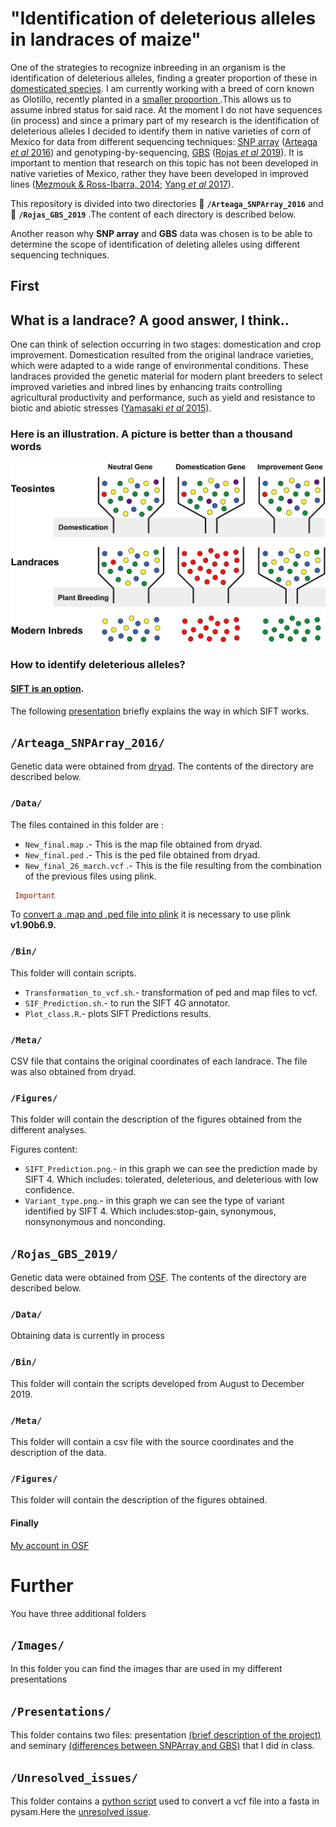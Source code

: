 # "Identification of deleterious alleles in landraces of maize"

One of the strategies to recognize inbreeding in an organism is the identification of deleterious alleles, finding a greater proportion of these in [domesticated species](https://www.ncbi.nlm.nih.gov/pmc/articles/PMC5786255/ ). I am currently working with a breed of corn known as Olotillo, recently planted in a [smaller proportion ](https://www.sciencedirect.com/science/article/abs/pii/S0305750X01000134).This allows us to assume inbred status for said race. At the moment I do not have sequences (in process) and since a primary part of my research is the identification of deleterious alleles I decided to identify them in native varieties of corn of Mexico for data from different sequencing techniques: [SNP array](https://www.ncbi.nlm.nih.gov/pmc/articles/PMC2715261/) ([Arteaga *et al* 2016](https://www.ncbi.nlm.nih.gov/pmc/articles/PMC4778591/)) and genotyping-by-sequencing, [GBS](https://www.ncbi.nlm.nih.gov/pmc/articles/PMC5745977/) ([Rojas *et al* 2019](https://www.pnas.org/content/116/42/21302)). It is important to mention that research on this topic has not been developed in native varieties of Mexico, rather they have been developed in improved lines ([Mezmouk & Ross-Ibarra, 2014](https://www.ncbi.nlm.nih.gov/pmc/articles/PMC3887532/); [Yang *et al* 2017](https://journals.plos.org/plosgenetics/article?id=10.1371/journal.pgen.1007019)). 

   This repository is divided into two directories :file_folder: **`/Arteaga_SNPArray_2016`** and :file_folder: **`/Rojas_GBS_2019`** .The content of each directory is described below.
   
   Another reason why **SNP array** and **GBS** data was chosen is to be able to determine the scope of identification of deleting alleles using different sequencing techniques.

## First 

## What is a landrace? A good answer, I think..

One can think of selection occurring in two stages: domestication and crop improvement. Domestication resulted from the original landrace varieties, which were adapted to a wide range of environmental conditions. These landraces provided the genetic material for modern plant breeders to select improved varieties and inbred lines by enhancing traits controlling agricultural productivity and performance, such as yield and resistance to biotic and abiotic stresses ([Yamasaki *et al* 2015](http://www.plantcell.org/content/17/11/2859)).

### Here is an illustration. A picture is better than a thousand words

!["What_landrace"](https://github.com/Duhyadi/Deleterious-alleles-in-landraces-of-maize/blob/master/Images/What_landrace.jpg)

### How to identify deleterious alleles?

#### [SIFT is an option](https://sift.bii.a-star.edu.sg/). 

The following [presentation](https://github.com/Duhyadi/Deleterious-alleles-in-landraces-of-maize/blob/master/Presentations/SIFT_c.pdf) briefly explains the way in which SIFT works.

## `/Arteaga_SNPArray_2016/`

Genetic data were obtained from [dryad](https://datadryad.org/resource/doi:10.5061/dryad.4t20n). 
The contents of the directory are described below.

### `/Data/`

The files contained in this folder are :

* `New_final.map` .- This is the map file obtained from dryad.
* `New_final.ped` .- This is the ped file obtained from dryad.
* `New_final_26_march.vcf` .- This is the file resulting from the combination of the previous files using plink.

```prolog
 Important
  ``` 
  To [convert a .map and .ped file into plink](https://github.com/Duhyadi/Deleterious-alleles-in-landraces-of-maize/issues/8) it is necessary to use plink **v1.90b6.9.** 

### `/Bin/`

This folder will contain scripts. 

* `Transformation_to_vcf.sh`.- transformation of ped and map files to vcf.
* `SIF_Prediction.sh`.- to run the SIFT 4G annotator.
* `Plot_class.R`.- plots SIFT Predictions results.


### `/Meta/`

CSV file that contains the original coordinates of each landrace. The file was also obtained from dryad.


### `/Figures/`

This folder will contain the description of the figures obtained from the different analyses.

Figures content:

* `SIFT_Prediction.png`.- in this graph we can see the prediction made by SIFT 4. Which includes: tolerated, deleterious, and deleterious with low confidence.
* `Variant_type.png`.- in this graph we can see the type of variant identified by SIFT 4. Which includes:stop-gain, synonymous, nonsynonymous and nonconding.


## `/Rojas_GBS_2019/`

Genetic data were obtained from [OSF](https://osf.io/pqvt4/). 
The contents of the directory are described below.

### `/Data/`
Obtaining data is currently in process

### `/Bin/`

This folder will contain the scripts developed from August to December 2019.

### `/Meta/`

This folder will contain a csv file with the source coordinates and the description of the data.

### `/Figures/`

This folder will contain the description of the figures obtained.

#### Finally

[My account in OSF](https://osf.io/tza5v/files/)

# Further

You have three additional folders

## `/Images/`

In this folder you can find the images thar are used in my different presentations

## `/Presentations/`

This folder contains two files: presentation [(brief description of the project)](https://github.com/Duhyadi/Deleterious-alleles-in-landraces-of-maize/blob/master/Presentations/Presentation.pdf) and seminary [(differences between SNPArray and GBS)](https://github.com/Duhyadi/Deleterious-alleles-in-landraces-of-maize/blob/master/Presentations/Seminary_I.pdf) that I did in class.

## `/Unresolved_issues/`

This folder contains a [python script](https://github.com/Duhyadi/Deleterious-alleles-in-landraces-of-maize/blob/master/Unresolved_Issues/Issues1_Reply_pysam.ipynb) used to convert a vcf file into a fasta in pysam.Here the [unresolved issue](https://github.com/Duhyadi/Deleterious-alleles-in-landraces-of-maize/issues/1).
